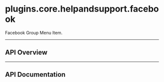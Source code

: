 # plugins.core.helpandsupport.facebook

Facebook Group Menu Item.

---

## API Overview

---

## API Documentation

